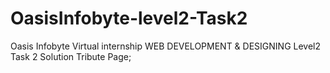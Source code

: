 # OasisInfobyte-level2-Task2
Oasis Infobyte Virtual internship WEB DEVELOPMENT &amp; DESIGNING Level2 Task 2 Solution
Tribute Page;
